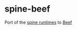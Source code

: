 # spine-beef

Port of the [spine runtimes](https://github.com/EsotericSoftware/spine-runtimes) to [Beef](https://www.beeflang.org/)

